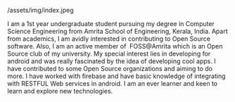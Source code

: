 
/assets/img/index.jpeg









I am a 1st year undergraduate student pursuing my degree in 
Computer Science Engineering from Amrita School of 
Engineering, Kerala, India. Apart from academics, I am 
avidly interested in contributing to Open Source software. 
Also, I am an active member of ​ FOSS@Amrita​  which is an Open 
Source club of my university. My special interest lies in 
developing for android and was really fascinated by the 
idea of developing cool apps. I have contributed to some Open 
Source organizations and aiming to do more. I have worked with 
firebase and have basic knowledge of integrating with RESTFUL Web 
services in android. I am an ever learner and keen to learn 
and explore new technologies.  
